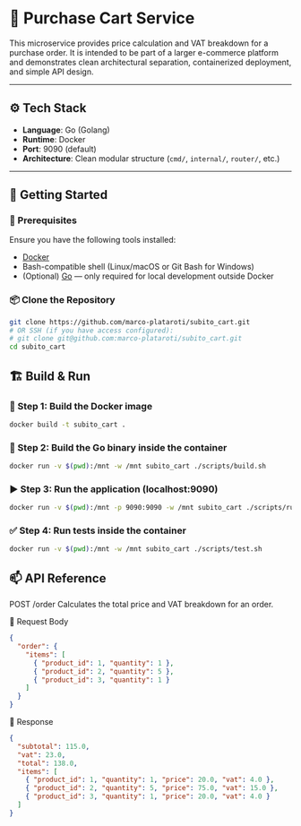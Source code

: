# 🛒 Purchase Cart Service

This microservice provides price calculation and VAT breakdown for a purchase order. It is intended to be part of a larger e-commerce platform and demonstrates clean architectural separation, containerized deployment, and simple API design.

---

## ⚙️ Tech Stack

- **Language**: Go (Golang)
- **Runtime**: Docker
- **Port**: 9090 (default)
- **Architecture**: Clean modular structure (`cmd/`, `internal/`, `router/`, etc.)

---

## 🚀 Getting Started

### 🧰 Prerequisites

Ensure you have the following tools installed:

- [Docker](https://docs.docker.com/get-docker/)
- Bash-compatible shell (Linux/macOS or Git Bash for Windows)
- (Optional) [Go](https://go.dev/) — only required for local development outside Docker

### 📦 Clone the Repository

```bash
git clone https://github.com/marco-plataroti/subito_cart.git
# OR SSH (if you have access configured):
# git clone git@github.com:marco-plataroti/subito_cart.git
cd subito_cart
```

## 🏗️ Build & Run

### 🔨 Step 1: Build the Docker image
```bash
docker build -t subito_cart .
```

### 🧱 Step 2: Build the Go binary inside the container

```bash
docker run -v $(pwd):/mnt -w /mnt subito_cart ./scripts/build.sh
```

### ▶️ Step 3: Run the application (localhost:9090)
```bash
docker run -v $(pwd):/mnt -p 9090:9090 -w /mnt subito_cart ./scripts/run.sh
```

### ✅ Step 4: Run tests inside the container
```bash
docker run -v $(pwd):/mnt -w /mnt subito_cart ./scripts/test.sh
```


## 📫 API Reference
POST /order
Calculates the total price and VAT breakdown for an order.

🔸 Request Body
```json
{
  "order": {
    "items": [
      { "product_id": 1, "quantity": 1 },
      { "product_id": 2, "quantity": 5 },
      { "product_id": 3, "quantity": 1 }
    ]
  }
}
```

🔹 Response

```json
{
  "subtotal": 115.0,
  "vat": 23.0,
  "total": 138.0,
  "items": [
    { "product_id": 1, "quantity": 1, "price": 20.0, "vat": 4.0 },
    { "product_id": 2, "quantity": 5, "price": 75.0, "vat": 15.0 },
    { "product_id": 3, "quantity": 1, "price": 20.0, "vat": 4.0 }
  ]
}
```